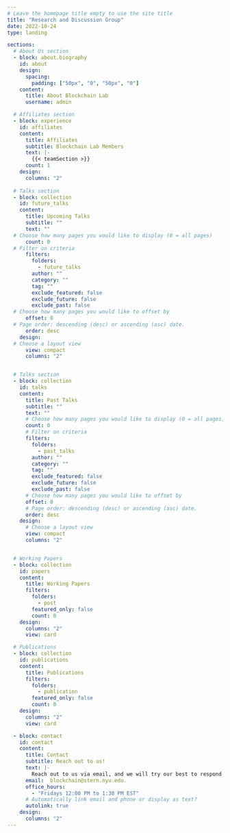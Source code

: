 ```yaml
---
# Leave the homepage title empty to use the site title
title: "Research and Discussion Group"
date: 2022-10-24
type: landing

sections:
  # About Us section
  - block: about.biography
    id: about
    design:
      spacing:
        padding: ["50px", "0", "50px", "0"]
    content:
      title: About Blockchain Lab
      username: admin

  # Affiliates section
  - block: experience
    id: affiliates
    content:
      title: Affiliates
      subtitle: Blockchain Lab Members
      text: |-
        {{< teamSection >}}
      count: 1
    design:
      columns: "2"
    
  # Talks section
  - block: collection
    id: future_talks
    content:
      title: Upcoming Talks
      subtitle: ""
      text: ""
  # Choose how many pages you would like to display (0 = all pages)
      count: 0
  # Filter on criteria
      filters:
        folders:
          - future_talks
        author: ""
        category: ""
        tag: ""
        exclude_featured: false
        exclude_future: false
        exclude_past: false
  # Choose how many pages you would like to offset by
      offset: 0
  # Page order: descending (desc) or ascending (asc) date.
      order: desc
    design:
  # Choose a layout view
      view: compact
      columns: "2"


  # Talks section
  - block: collection
    id: talks
    content:
      title: Past Talks
      subtitle: ""
      text: ""
      # Choose how many pages you would like to display (0 = all pages)
      count: 0
      # Filter on criteria
      filters:
        folders:
          - past_talks
        author: ""
        category: ""
        tag: ""
        exclude_featured: false
        exclude_future: false
        exclude_past: false
      # Choose how many pages you would like to offset by
      offset: 0
      # Page order: descending (desc) or ascending (asc) date.
      order: desc
    design:
      # Choose a layout view
      view: compact
      columns: "2"


  # Working Papers
  - block: collection
    id: papers
    content:
      title: Working Papers
      filters:
        folders:
          - post
        featured_only: false
        count: 0
    design:
      columns: "2"
      view: card

  # Publications
  - block: collection
    id: publications
    content:
      title: Publications
      filters:
        folders:
          - publication
        featured_only: false
        count: 0
    design:
      columns: "2"
      view: card

  - block: contact
    id: contact
    content:
      title: Contact
      subtitle: Reach out to us!
      text: |-
        Reach out to us via email, and we will try our best to respond as soon as possible. You can email us at blockchain@stern.nyu.edu.
      email:  blockchain@stern.nyu.edu.
      office_hours:
        - "Fridays 12:00 PM to 1:30 PM EST"
      # Automatically link email and phone or display as text?
      autolink: true
    design:
      columns: "2"
---
```

